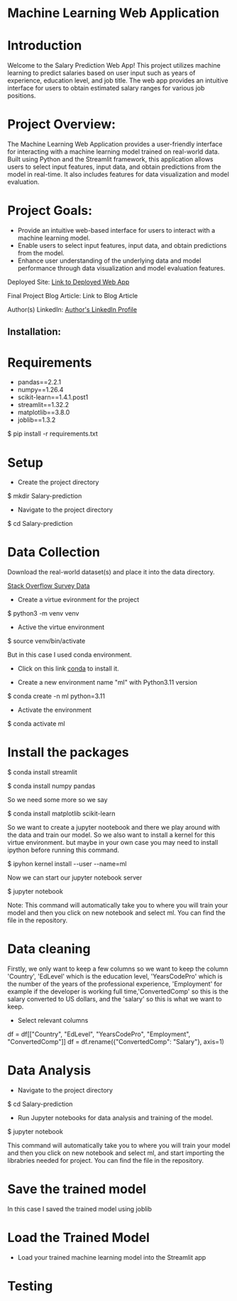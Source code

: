 # Machine Learning Web Application

# Introduction
Welcome to the Salary Prediction Web App! This project utilizes machine learning to predict salaries based on user input such as years of experience, education level, and job title. The web app provides an intuitive interface for users to obtain estimated salary ranges for various job positions.

# Project Overview:

The Machine Learning Web Application provides a user-friendly interface for interacting with a machine learning model trained on real-world data. Built using Python and the Streamlit framework, this application allows users to select input features, input data, and obtain predictions from the model in real-time. It also includes features for data visualization and model evaluation.

# Project Goals:

- Provide an intuitive web-based interface for users to interact with a machine learning model.
- Enable users to select input features, input data, and obtain predictions from the model.
- Enhance user understanding of the underlying data and model performance through data visualization and model evaluation features.

Deployed Site: [Link to Deployed Web App](https://sdprediction.streamlit.app/)

Final Project Blog Article: Link to Blog Article

Author(s) LinkedIn: [Author's LinkedIn Profile](https://www.linkedin.com/in/olawaleisaac/)


## Installation:

# Requirements
- pandas==2.2.1
- numpy==1.26.4
- scikit-learn==1.4.1.post1
- streamlit==1.32.2
- matplotlib==3.8.0
- joblib==1.3.2

$ pip install -r requirements.txt

# Setup
- Create the project directory

$ mkdir Salary-prediction 

- Navigate to the project directory

$ cd Salary-prediction

# Data Collection

Download the real-world dataset(s) and place it into the data directory.

[Stack Overflow Survey Data](https://insights.stackoverflow.com/survey)


- Create a virtue evironment for the project

$ python3 -m venv venv

- Active the virtue environment

$ source venv/bin/activate 

But in this case I used conda environment.
- Click on this link [conda](https://docs.anaconda.com/free/miniconda/#quick-command-line-install) to install it.

- Create a new environment name "ml" with Python3.11 version

$ conda create -n ml python=3.11

- Activate the environment

$ conda activate ml

# Install the packages

$ conda install streamlit

$ conda install numpy pandas

So we need some more so we say

$ conda install matplotlib scikit-learn

So we want to create a jupyter nootebook and 
there we play around with the data and train our model.
So we also want to install a kernel for this virtue environment.
but maybe in your own case you may need to install ipython before running this command.

$ ipyhon kernel install --user --name=ml

Now we can start our jupyter notebook server

$ jupyter notebook

Note: This command will automatically take you to where you will train your model
and then you click on new notebook and select ml. You can find the file in the repository.


# Data cleaning
Firstly, we only want to keep a few columns so we want to keep the 
column 'Country', 'EdLevel' which is the education level, 'YearsCodePro' which is the number 
of the years of the professional experience, 'Employment' for example if the developer is working full time,'ConvertedComp' so this is the salary converted to US dollars, and the 'salary' so this is what we want to keep.

- Select relevant columns

df = df[["Country", "EdLevel", "YearsCodePro", "Employment", "ConvertedComp"]]
df = df.rename({"ConvertedComp": "Salary"}, axis=1)

# Data Analysis

- Navigate to the project directory

$ cd Salary-prediction

- Run Jupyter notebooks for data analysis and training of the model.

$ jupyter notebook

This command will automatically take you to where you will train your model
and then you click on new notebook and select ml, and start importing the librabries needed for project. You can find the file in the repository.


# Save the trained model
In this case I saved the trained model using joblib



# Load the Trained Model
- Load your trained machine learning model into the Streamlit app

# Testing

